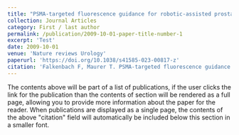 ```yaml
---
title: "PSMA-targeted fluorescence guidance for robotic-assisted prostatectomy"
collection: Journal Articles 
category: First / last author
permalink: /publication/2009-10-01-paper-title-number-1
excerpt: 'Test'
date: 2009-10-01
venue: 'Nature reviews Urology'
paperurl: 'https://doi.org/10.1038/s41585-023-00817-z'
citation: 'Falkenbach F, Maurer T. PSMA-targeted fluorescence guidance for robotic-assisted prostatectomy. Nat Rev Urol. 2023;20(12):704-705. doi:10.1038/s41585-023-00817-z'
---
```


The contents above will be part of a list of publications, if the user clicks the link for the publication than the contents of section will be rendered as a full page, allowing you to provide more information about the paper for the reader. When publications are displayed as a single page, the contents of the above "citation" field will automatically be included below this section in a smaller font.
